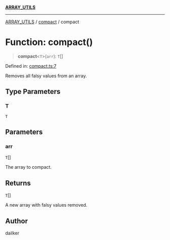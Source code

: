 [**ARRAY_UTILS**](../../README.md)

***

[ARRAY_UTILS](../../README.md) / [compact](../README.md) / compact

# Function: compact()

> **compact**\<`T`\>(`arr`): `T`[]

Defined in: [compact.ts:7](https://github.com/dailker/everyutil/blob/669c80948347059212c7a0ef09fd720ca9b1c411/src/array/compact.ts#L7)

Removes all falsy values from an array.

## Type Parameters

### T

`T`

## Parameters

### arr

`T`[]

The array to compact.

## Returns

`T`[]

A new array with falsy values removed.

## Author

dailker
